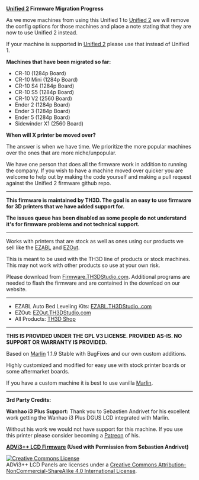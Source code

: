 **[Unified 2](https://github.com/th3dstudio/UnifiedFirmware/releases) Firmware Migration Progress**

As we move machines from using this Unified 1 to [Unified 2](https://github.com/th3dstudio/UnifiedFirmware/releases) we will remove the config options for those machines and place a note stating that they are now to use Unified 2 instead.

If your machine is supported in [Unified 2](https://github.com/th3dstudio/UnifiedFirmware/releases) please use that instead of Unified 1.

**Machines that have been migrated so far:**

- CR-10 (1284p Board)
- CR-10 Mini (1284p Board)
- CR-10 S4 (1284p Board)
- CR-10 S5 (1284p Board)
- CR-10 V2 (2560 Board)
- Ender 2 (1284p Board)
- Ender 3 (1284p Board)
- Ender 5 (1284p Board)
- Sidewinder X1 (2560 Board)

**When will X printer be moved over?**

The answer is when we have time. We prioritize the more popular machines over the ones that are more niche/unpopular.

We have one person that does all the firmware work in addition to running the company. If you wish to have a machine moved over quicker you are welcome to help out by making the code yourself and making a pull request against the Unified 2 firmware github repo.

----------

**This firmware is maintained by TH3D. The goal is an easy to use firmware for 3D printers that we have added support for.**

**The issues queue has been disabled as some people do not understand it's for firmware problems and not technical support.**

----------

Works with printers that are stock as well as ones using our products we sell like the [EZABL](https://www.th3dstudio.com/ezabl-kit/) and [EZOut](https://www.th3dstudio.com/product/ezout-cr-10-filament-sensor-kit/).

This is meant to be used with the TH3D line of products or stock machines. This may not work with other products so use at your own risk.

Please download from [Firmware.TH3DStudio.com](http://firmware.th3dstudio.com). Additional programs are needed to flash the firmware and are contained in the download on our website.

----------

- EZABL Auto Bed Leveling Kits: [EZABL.TH3DStudio..com](http://ezabl.th3dstudio.com)
- EZOut: [EZOut.TH3DStudio.com](http://EZOut.TH3DStudio.com)
- All Products: [TH3D Shop](https://www.th3dstudio.com/shop/)

----------

**THIS IS PROVIDED UNDER THE GPL V3 LICENSE.
PROVIDED AS-IS. NO SUPPORT OR WARRANTY IS PROVIDED.**

Based on [Marlin](http://marlinfw.org) 1.1.9 Stable with BugFixes and our own custom additions. 

Highly customized and modified for easy use with stock printer boards or some aftermarket boards.

If you have a custom machine it is best to use vanilla [Marlin](http://marlinfw.org).

----------

**3rd Party Credits:**

**Wanhao i3 Plus Support:** 
Thank you to Sebastien Andrivet for his excellent work getting the Wanhao i3 Plus DGUS LCD integrated with Marlin. 

Without his work we would not have support for this machine. If you use this printer please consider becoming a [Patreon](https://www.patreon.com/bePatron?u=6504486) of his.

**[ADVi3++ LCD Firmware](https://github.com/andrivet/ADVi3pp/tree/advi3%2B%2B/LCD-Panel) (Used with Permission from Sebastien Andrivet)**

<a rel="license" href="https://creativecommons.org/licenses/by-nc-sa/4.0/">
<img alt="Creative Commons License" style="border-width:0" src="https://i.creativecommons.org/l/by-nc-sa/4.0/88x31.png" /></a><br />ADVi3++ LCD Panels are licenses under a <a rel="license" href="http://creativecommons.org/licenses/by-nc-sa/4.0/">Creative Commons Attribution-NonCommercial-ShareAlike 4.0 International License</a>.